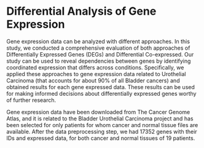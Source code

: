 # Differential Analysis of Gene Expression
Gene expression data can be analyzed with different approaches. In this study, we conducted a comprehensive evaluation of both approaches of Differentially Expressed Genes (DEGs) and Differential Co-expressed. Our study can be used to reveal dependencies between genes by identifying coordinated expression that differs across conditions. Specifically, we applied these approaches to gene expression data related to Urothelial Carcinoma (that accounts for about 90% of all Bladder cancers) and obtained results for each gene expressed data. These results can be used for making informed decisions about differentially expressed genes worthy of further research.
 
Gene expression data have been downloaded from The Cancer Genome Atlas, and it is related to the Bladder Urothelial Carcinoma project and has been selected for only patients for whom cancer and normal tissue files are available.
After the data preprocessing step, we had 17352 genes with their IDs and expressed data, for both cancer and normal tissues of 19 patients.
